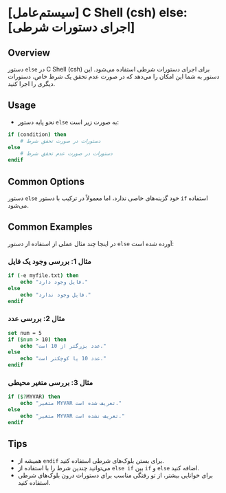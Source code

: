 # [سیستم‌عامل] C Shell (csh) else: [اجرای دستورات شرطی]

## Overview
دستور `else` در C Shell (csh) برای اجرای دستورات شرطی استفاده می‌شود. این دستور به شما این امکان را می‌دهد که در صورت عدم تحقق یک شرط خاص، دستورات دیگری را اجرا کنید.

## Usage
- نحو پایه دستور `else` به صورت زیر است:

```csh
if (condition) then
    # دستورات در صورت تحقق شرط
else
    # دستورات در صورت عدم تحقق شرط
endif
```

## Common Options
دستور `else` خود گزینه‌های خاصی ندارد، اما معمولاً در ترکیب با دستور `if` استفاده می‌شود. 

## Common Examples
در اینجا چند مثال عملی از استفاده از دستور `else` آورده شده است:

### مثال 1: بررسی وجود یک فایل
```csh
if (-e myfile.txt) then
    echo "فایل وجود دارد."
else
    echo "فایل وجود ندارد."
endif
```

### مثال 2: بررسی عدد
```csh
set num = 5
if ($num > 10) then
    echo "عدد بزرگتر از 10 است."
else
    echo "عدد 10 یا کوچکتر است."
endif
```

### مثال 3: بررسی متغیر محیطی
```csh
if ($?MYVAR) then
    echo "متغیر MYVAR تعریف شده است."
else
    echo "متغیر MYVAR تعریف نشده است."
endif
```

## Tips
- همیشه از `endif` برای بستن بلوک‌های شرطی استفاده کنید.
- می‌توانید چندین شرط را با استفاده از `else if` بین `if` و `else` اضافه کنید.
- برای خوانایی بیشتر، از تو رفتگی مناسب برای دستورات درون بلوک‌های شرطی استفاده کنید.